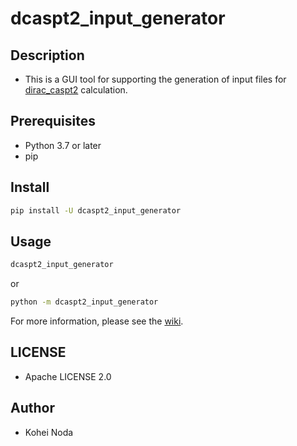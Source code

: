 # dcaspt2_input_generator

## Description

- This is a GUI tool for supporting the generation of input files for [dirac_caspt2](https://github.com/RQC-HU/dirac_caspt2) calculation.

## Prerequisites

- Python 3.7 or later
- pip

## Install

```bash
pip install -U dcaspt2_input_generator
```

## Usage

```bash
dcaspt2_input_generator
```
 or
```bash
python -m dcaspt2_input_generator
```

For more information, please see the [wiki](https://github.com/RQC-HU/dcaspt2_input_generator/wiki).

## LICENSE

- Apache LICENSE 2.0

## Author

- Kohei Noda
